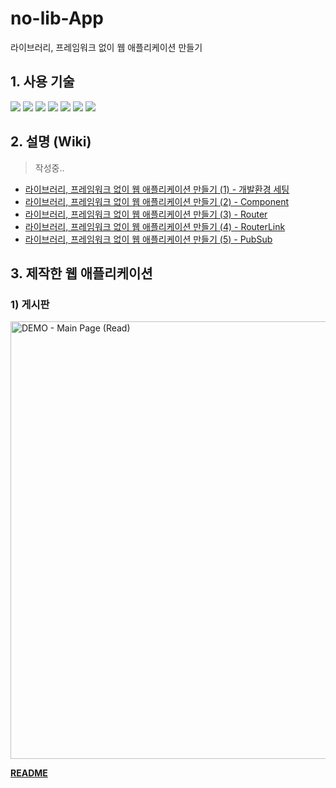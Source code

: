 # no-lib-App

라이브러리, 프레임워크 없이 웹 애플리케이션 만들기

## 1. 사용 기술

<img src="https://img.shields.io/badge/HTML5-E34F26?style=flat-square&logo=HTML5&logoColor=white"/>&nbsp;<img src="https://img.shields.io/badge/CSS3-1572B6?style=flat-square&logo=CSS3&logoColor=white"/>&nbsp;<img src="https://img.shields.io/badge/Sass-CC6699?style=flat-square&logo=Sass&logoColor=white"/>&nbsp;<img src="https://img.shields.io/badge/JavaScript-F7DF1E?style=flat-square&logo=JavaScript&logoColor=white"/>&nbsp;<img src="https://img.shields.io/badge/Typescript-3178C6?style=flat-square&logo=Typescript&logoColor=white"/>&nbsp;<img src="https://img.shields.io/badge/Babel-F9DC3E?style=flat-square&logo=Babel&logoColor=white" />&nbsp;<img src="https://img.shields.io/badge/Webpack-8DD6F9?style=flat-square&logo=Webpack&logoColor=white" />

## 2. 설명 (Wiki)
> 작성중..

- [라이브러리, 프레임워크 없이 웹 애플리케이션 만들기 (1) - 개발환경 세팅](https://github.com/17-sss/no-lib-App/wiki/라이브러리,-프레임워크-없이-웹-애플리케이션-만들기-(1))
- [라이브러리, 프레임워크 없이 웹 애플리케이션 만들기 (2) - Component](https://github.com/17-sss/no-lib-App/wiki/라이브러리,-프레임워크-없이-웹-애플리케이션-만들기-(2))
- [라이브러리, 프레임워크 없이 웹 애플리케이션 만들기 (3) - Router](https://github.com/17-sss/no-lib-App/wiki/라이브러리,-프레임워크-없이-웹-애플리케이션-만들기-(3))
- [라이브러리, 프레임워크 없이 웹 애플리케이션 만들기 (4) - RouterLink](https://github.com/17-sss/no-lib-App/wiki/라이브러리,-프레임워크-없이-웹-애플리케이션-만들기-(4))
- [라이브러리, 프레임워크 없이 웹 애플리케이션 만들기 (5) - PubSub](https://github.com/17-sss/no-lib-App/wiki/라이브러리,-프레임워크-없이-웹-애플리케이션-만들기-(5))


## 3. 제작한 웹 애플리케이션

### 1) 게시판

<img src="https://user-images.githubusercontent.com/33610315/151711039-0e629179-bc59-414a-8c83-eaac1cf4e30e.gif" alt="DEMO - Main Page (Read)" width="700" />

**[README](https://github.com/17-sss/no-lib-App/tree/main/3_app/board)**
